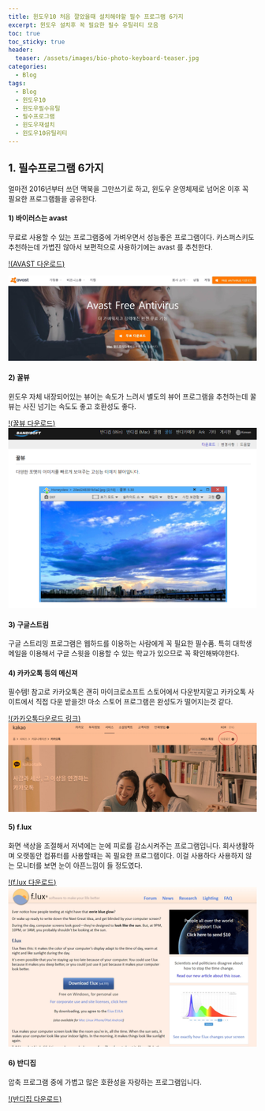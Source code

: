 ```yaml
---
title: 윈도우10 처음 깔았을때 설치해야할 필수 프로그램 6가지
excerpt: 윈도우 설치후 꼭 필요한 필수 유틸리티 모음
toc: true
toc_sticky: true
header:
  teaser: /assets/images/bio-photo-keyboard-teaser.jpg
categories:
  - Blog
tags:
  - Blog
  - 윈도우10
  - 윈도우필수유틸
  - 필수프로그램
  - 윈도우재설치
  - 윈도우10유틸리티
---
```



## 1. 필수프로그램 6가지

얼마전 2016년부터 쓰던 맥북을 그만쓰기로 하고, 윈도우 운영체제로 넘어온 이후 꼭 필요한 프로그램들을 공유한다.

#### 1) 바이러스는 avast
무료로 사용할 수 있는 프로그램중에 가벼우면서 성능좋은 프로그램이다. 카스퍼스키도 추천하는데 가볍진 않아서 보편적으로 사용하기에는 avast 를 추천한다.

[!(AVAST 다운로드)](https://www.avast.com/ko-kr/free-antivirus-download)

![AVAST HOMEPAGE](/assets/이미지%202.jpg)
#### 2) 꿀뷰
윈도우 자체 내장되어있는 뷰어는 속도가 느려서 별도의 뷰어 프로그램을 추천하는데 꿀뷰는 사진 넘기는 속도도 좋고 호환성도 좋다.

[!(꿀뷰 다운로드)](https://kr.bandisoft.com/honeyview/)
![screenshot_2019-11-09-00h52m01s](/assets/screenshot_2019-11-09-00h52m01s_11qy5l1zo.png)
#### 3) 구글스트림
구글 스트리밍 프로그램은 웹하드를 이용하는 사람에게 꼭 필요한 필수품. 특히 대학생메일을 이용해서 구글 스윗을 이용할 수 있는 학교가 있으므로 꼭 확인해봐야한다.


#### 4) 카카오톡 등의 메신져
필수템! 참고로 카카오톡은 괜히 마이크로소프트 스토어에서 다운받지말고 카카오톡 사이트에서 직접 다운 받을것! 마소 스토어 프로그램은 완성도가 떨어지는것 같다.

[!(카카오톡다운로드 링크)](https://www.kakaocorp.com/service/KakaoTalk)
 ![이미지 1](/assets/이미지%201.jpg)

#### 5) f.lux
화면 색상을 조절해서 저녁에는 눈에 피로를 감소시켜주는 프로그램입니다. 회사생활하며 오랫동안 컴퓨터를 사용할때는 꼭 필요한 프로그램이다. 이걸 사용하다 사용하지 않는 모니터를 보면 눈이 아픈느낌이 들 정도였다.

[!(f.lux 다운로드)](https://justgetflux.com/)
![screenshot_2019-11-09-00h53m54s](/assets/screenshot_2019-11-09-00h53m54s_p4sm6eej2.jpg)
#### 6) 반디집
압축 프로그램 중에 가볍고 많은 호환성을 자랑하는 프로그램입니다.

[!(반디집 다운로드)](https://kr.bandisoft.com/bandizip/)
